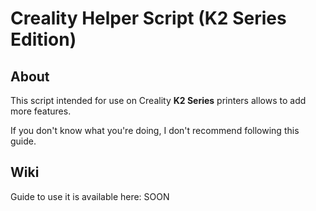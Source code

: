 # Creality Helper Script (K2 Series Edition)

## About

This script intended for use on Creality **K2 Series** printers allows to add more features.

If you don't know what you're doing, I don't recommend following this guide.

## Wiki

Guide to use it is available here: SOON

<br />
